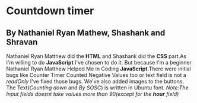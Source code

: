 # Countdown timer 
## By Nathaniel Ryan Mathew, Shashank and Shravan
Nathaniel Ryan Matthew did the **HTML** and Shashank did the **CSS** part.As I'm willing to do **JavaScript** I've chosen to do it.
But because I'm a beginner Nathaniel Ryan Matthew Helped Me in Coding **JavaScript**.There were initial bugs like Counter Timer Counted Negative Values too or text field is not a *readOnly* I've fixed those bugs. We've also added images to the buttons. The Text(*Counting down* and *By SOSC*) is written in Ubuntu font.
*Note:The Input fields doesnt take values more than 90(except for the **hour** field)*